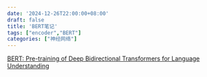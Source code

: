 ```yaml
---
date: '2024-12-26T22:00:00+08:00'
draft: false
title: 'BERT笔记'
tags: ["encoder","BERT"]
categories: ["神经网络"]
---
```


[BERT: Pre-training of Deep Bidirectional Transformers for Language Understanding](https://xves6ft58q.feishu.cn/docx/Au3XddmPPoE4KYxaMOxc2t2HnNc?from=from_copylink)
